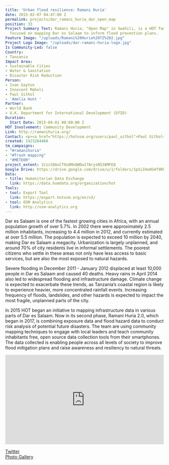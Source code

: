 ```yaml
---
title: 'Urban flood resilience: Ramani Huria'
date: 2015-02-07 04:47:00 Z
permalink: projects/dar_ramani_huria_dar_open_map
position: 33
Project Summary Text: Ramani Huria, "Open Map" in Swahili, is a HOT Tanzania project
  focused on mapping Dar es Salaam to inform flood prevention plans.
Feature Image: "/uploads/Ramani%20Huria%20TZ%202.jpg"
Project Logo Image: "/uploads/dar-ramani-huria-logo.jpg"
Is Community-Led: false
Country:
- Tanzania
Impact Area:
- Sustainable Cities
- Water & Sanitation
- Disaster Risk Reduction
Person:
- Ivan Gayton
- Innocent Maholi
- Paul Uithol
- 'Amelia Hunt '
Partner:
- World Bank
- U.K. Department for International Development (DfID)
Duration:
  Start Date: 2015-04-01 00:00:00 Z
HOT Involvement: Community Development
Link: http://ramanihuria.org/
Contact: <p><a href="https://hotosm.org/users/paul_uithol">Paul Uithol</a></p>
created: 1423284460
tm_campaigns:
- "#ramanihuria"
- "#Trash mapping"
- "#METEOR"
project_extent: 1CzitDAxCT9u0Mn6WDw17ArysN538MFEQ
Google Drive: https://drive.google.com/drive/u/1/folders/1pSiIHo8G4f9RkRbOVfG-yR6BvbkIpg6-
Data:
- title: Humanitarian Data Exchange
  link: https://data.humdata.org/organization/hot
Tools:
- tool: Export Tool
  link: https://export.hotosm.org/en/v3/
- tool: OSM Analytics
  link: http://osm-analytics.org
---
```


Dar es Salaam is one of the fastest growing cities in Africa, with an annual population growth of over 5.7%.  In 2002 there were approximately 2.5 million inhabitants, increasing to 4.4 million in 2012, and currently estimated at over 5.5 million.  The population is expected to exceed 10 million by 2040, making Dar es Salaam a megacity.  Urbanization is largely unplanned, and around 70% of city residents live in informal settlements.  The poorest citizens who settle in these areas not only have less access to basic services, but are also the most exposed to natural hazards.

Severe flooding in December 2011 - January 2012 displaced at least 10,000 people in Dar es Salaam and caused 40 deaths.  Heavy rains in April 2014 also led to widespread flooding and infrastructure damage.  Climate change is expected to exacerbate these trends, as Tanzania’s coastal region is likely to experience heavier, more concentrated rainfall events.  Increasing frequency of floods, landslides, and other hazards is expected to impact the most fragile, unplanned parts of the city.

In 2015 HOT began an initiative to mapping infrastructure data in various parts of Dar es Salaam. Now in its second phase, Ramani Huria 2.0, which began in 2017, is combining exposure data and flood hazard data to conduct risk analysis of potential future disasters. The team are using community mapping techniques to engage with local leaders and teach community inhabitants free, open source data collection tools from their smartphones. The data collected is enabling people across all levels of society to improve flood mitigation plans and raise awareness and resiliency to natural threats.

<div style="position:relative;height:0;padding-bottom:56.25%"><iframe src="https://www.youtube.com/embed/VtDcR_e8_vQ?ecver=2" width="640" height="360" frameborder="0" allow="autoplay; encrypted-media" style="position:absolute;width:100%;height:100%;left:0" allowfullscreen></iframe></div>

[Twitter](http://twitter.com/ramanihuria) <br>
[Photo Gallery](https://www.flickr.com/photos/ramanihuria/)
